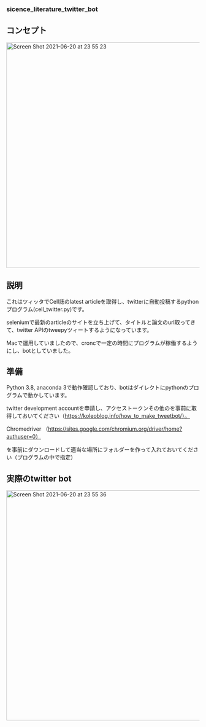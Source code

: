 
### sicence_literature_twitter_bot

## コンセプト

<img width="588" alt="Screen Shot 2021-06-20 at 23 55 23" src="https://user-images.githubusercontent.com/17135389/122705352-8612cf00-d223-11eb-88fb-426f01b0dde3.png">

## 説明

これはツィッタでCell誌のlatest articleを取得し、twitterに自動投稿するpythonプログラム(cell_twitter.py)です。

seleniumで最新のarticleのサイトを立ち上げて、タイトルと論文のurl取ってきて、twitter APIのtweepyツィートするようになっています。

Macで運用していましたので、croncで一定の時間にプログラムが稼働するようにし、botとしていました。

## 準備

Python 3.8, anaconda 3で動作確認しており、botはダイレクトにpythonのプログラムで動かしています。

twitter development accountを申請し、アクセストークンその他のを事前に取得しておいてください（https://koleoblog.info/how_to_make_tweetbot/）。

Chromedriver （https://sites.google.com/chromium.org/driver/home?authuser=0）

を事前にダウンロードして適当な場所にフォルダーを作って入れておいてください（プログラムの中で指定）

## 実際のtwitter bot

<img width="600" alt="Screen Shot 2021-06-20 at 23 55 36" src="https://user-images.githubusercontent.com/17135389/122705398-a3e03400-d223-11eb-81b3-bb701ba06ef7.png">



